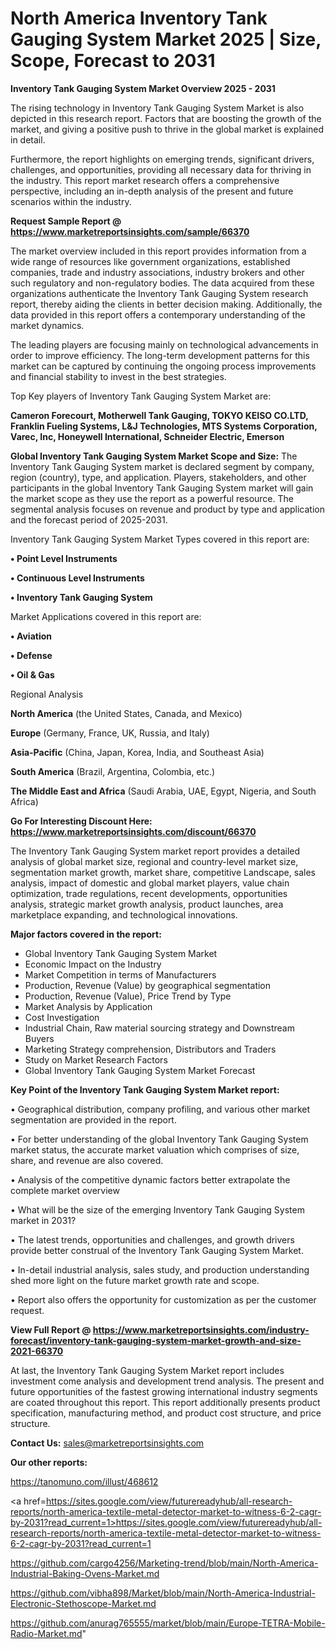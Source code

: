 # North America Inventory Tank Gauging System Market 2025 | Size, Scope, Forecast to 2031

<Strong> Inventory Tank Gauging System Market Overview 2025 - 2031</strong>

The rising technology in Inventory Tank Gauging System Market is also depicted in this research report. Factors that are boosting the growth of the market, and giving a positive push to thrive in the global market is explained in detail.

Furthermore, the report highlights on emerging trends, significant drivers, challenges, and opportunities, providing all necessary data for thriving in the industry. This report market research offers a comprehensive perspective, including an in-depth analysis of the present and future scenarios within the industry.

<strong>Request Sample Report @ <a href=https://www.marketreportsinsights.com/sample/66370>https://www.marketreportsinsights.com/sample/66370</a></strong>

The market overview included in this report provides information from a wide range of resources like government organizations, established companies, trade and industry associations, industry brokers and other such regulatory and non-regulatory bodies. The data acquired from these organizations authenticate the Inventory Tank Gauging System research report, thereby aiding the clients in better decision making. Additionally, the data provided in this report offers a contemporary understanding of the market dynamics.

The leading players are focusing mainly on technological advancements in order to improve efficiency. The long-term development patterns for this market can be captured by continuing the ongoing process improvements and financial stability to invest in the best strategies.

Top Key players of Inventory Tank Gauging System Market are:

<strong>Cameron Forecourt, Motherwell Tank Gauging, TOKYO KEISO CO.LTD, Franklin Fueling Systems, L&J Technologies, MTS Systems Corporation, Varec, Inc, Honeywell International, Schneider Electric, Emerson</strong>

<strong><b>Global Inventory Tank Gauging System Market Scope and Size:</b></strong>
The Inventory Tank Gauging System market is declared segment by company, region (country), type, and application. Players, stakeholders, and other participants in the global Inventory Tank Gauging System market will gain the market scope as they use the report as a powerful resource. The segmental analysis focuses on revenue and product by type and application and the forecast period of 2025-2031.

Inventory Tank Gauging System Market Types covered in this report are:

<strong>• Point Level Instruments

• Continuous Level Instruments

• Inventory Tank Gauging System</strong>

Market Applications covered in this report are:

<strong>• Aviation

• Defense

• Oil & Gas</strong> 

Regional Analysis

<strong>North America</strong> (the United States, Canada, and Mexico)

<strong>Europe</strong> (Germany, France, UK, Russia, and Italy)

<strong>Asia-Pacific</strong> (China, Japan, Korea, India, and Southeast Asia)

<strong>South America</strong> (Brazil, Argentina, Colombia, etc.)

<strong>The Middle East and Africa</strong> (Saudi Arabia, UAE, Egypt, Nigeria, and South Africa)

<strong>Go For Interesting Discount Here: <a href=https://www.marketreportsinsights.com/discount/66370>https://www.marketreportsinsights.com/discount/66370</a></strong>

The Inventory Tank Gauging System market report provides a detailed analysis of global market size, regional and country-level market size, segmentation market growth, market share, competitive Landscape, sales analysis, impact of domestic and global market players, value chain optimization, trade regulations, recent developments, opportunities analysis, strategic market growth analysis, product launches, area marketplace expanding, and technological innovations.

<strong><b>Major factors covered in the report:</b></strong>
<ul>
  <li>Global Inventory Tank Gauging System Market </li>
  <li>Economic Impact on the Industry</li>
  <li>Market Competition in terms of Manufacturers</li>
  <li>Production, Revenue (Value) by geographical segmentation</li>
  <li>Production, Revenue (Value), Price Trend by Type</li>
  <li>Market Analysis by Application</li>
  <li>Cost Investigation</li>
  <li>Industrial Chain, Raw material sourcing strategy and Downstream Buyers</li>
  <li>Marketing Strategy comprehension, Distributors and Traders</li>
  <li>Study on Market Research Factors</li>
  <li>Global Inventory Tank Gauging System Market Forecast</li>
</ul>

<strong><b>Key Point of the Inventory Tank Gauging System Market report:</b></strong>

• Geographical distribution, company profiling, and various other market segmentation are provided in the report.

• For better understanding of the global Inventory Tank Gauging System market status, the accurate market valuation which comprises of size, share, and revenue are also covered.

• Analysis of the competitive dynamic factors better extrapolate the complete market overview

• What will be the size of the emerging Inventory Tank Gauging System market in 2031?

• The latest trends, opportunities and challenges, and growth drivers provide better construal of the Inventory Tank Gauging System Market.

• In-detail industrial analysis, sales study, and production understanding shed more light on the future market growth rate and scope.

• Report also offers the opportunity for customization as per the customer request.

<strong><b>View Full Report @ <a href=https://www.marketreportsinsights.com/industry-forecast/inventory-tank-gauging-system-market-growth-and-size-2021-66370>https://www.marketreportsinsights.com/industry-forecast/inventory-tank-gauging-system-market-growth-and-size-2021-66370</a></b></strong>


At last, the Inventory Tank Gauging System Market report includes investment come analysis and development trend analysis. The present and future opportunities of the fastest growing international industry segments are coated throughout this report. This report additionally presents product specification, manufacturing method, and product cost structure, and price structure.

<strong>Contact Us:</strong>
sales@marketreportsinsights.com

<strong>Our other reports:</strong>

<a href=https://tanomuno.com/illust/468612>https://tanomuno.com/illust/468612</a>

<a href=https://sites.google.com/view/futurereadyhub/all-research-reports/north-america-textile-metal-detector-market-to-witness-6-2-cagr-by-2031?read_current=1>https://sites.google.com/view/futurereadyhub/all-research-reports/north-america-textile-metal-detector-market-to-witness-6-2-cagr-by-2031?read_current=1</a>

<a href=https://github.com/cargo4256/Marketing-trend/blob/main/North-America-Industrial-Baking-Ovens-Market.md>https://github.com/cargo4256/Marketing-trend/blob/main/North-America-Industrial-Baking-Ovens-Market.md</a>

<a href=https://github.com/vibha898/Market/blob/main/North-America-Industrial-Electronic-Stethoscope-Market.md>https://github.com/vibha898/Market/blob/main/North-America-Industrial-Electronic-Stethoscope-Market.md</a>

<a href=https://github.com/anurag765555/market/blob/main/Europe-TETRA-Mobile-Radio-Market.md>https://github.com/anurag765555/market/blob/main/Europe-TETRA-Mobile-Radio-Market.md</a>"
